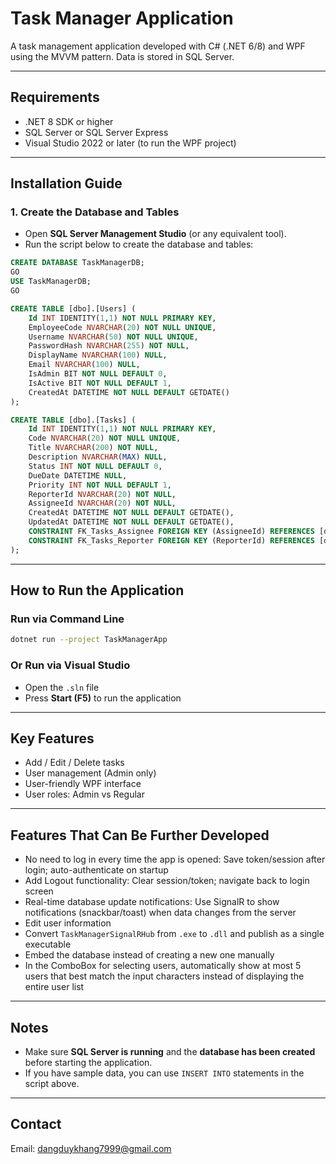 # Task Manager Application

A task management application developed with C# (.NET 6/8) and WPF using the MVVM pattern. Data is stored in SQL Server.

---

## Requirements

- .NET 8 SDK or higher  
- SQL Server or SQL Server Express  
- Visual Studio 2022 or later (to run the WPF project)

---

## Installation Guide

### 1. Create the Database and Tables

- Open **SQL Server Management Studio** (or any equivalent tool).
- Run the script below to create the database and tables:

```sql
CREATE DATABASE TaskManagerDB;
GO
USE TaskManagerDB;
GO

CREATE TABLE [dbo].[Users] (
    Id INT IDENTITY(1,1) NOT NULL PRIMARY KEY,
    EmployeeCode NVARCHAR(20) NOT NULL UNIQUE,
    Username NVARCHAR(50) NOT NULL UNIQUE,
    PasswordHash NVARCHAR(255) NOT NULL,
    DisplayName NVARCHAR(100) NULL,
    Email NVARCHAR(100) NULL,
    IsAdmin BIT NOT NULL DEFAULT 0,
    IsActive BIT NOT NULL DEFAULT 1,
    CreatedAt DATETIME NOT NULL DEFAULT GETDATE()
);

CREATE TABLE [dbo].[Tasks] (
    Id INT IDENTITY(1,1) NOT NULL PRIMARY KEY,
    Code NVARCHAR(20) NOT NULL UNIQUE,
    Title NVARCHAR(200) NOT NULL,
    Description NVARCHAR(MAX) NULL,
    Status INT NOT NULL DEFAULT 0,
    DueDate DATETIME NULL,
    Priority INT NOT NULL DEFAULT 1,
    ReporterId NVARCHAR(20) NOT NULL,
    AssigneeId NVARCHAR(20) NOT NULL,
    CreatedAt DATETIME NOT NULL DEFAULT GETDATE(),
    UpdatedAt DATETIME NOT NULL DEFAULT GETDATE(),
    CONSTRAINT FK_Tasks_Assignee FOREIGN KEY (AssigneeId) REFERENCES [dbo].[Users] (EmployeeCode),
    CONSTRAINT FK_Tasks_Reporter FOREIGN KEY (ReporterId) REFERENCES [dbo].[Users] (EmployeeCode)
);
```

---

## How to Run the Application

### Run via Command Line

```bash
dotnet run --project TaskManagerApp
```

### Or Run via Visual Studio

- Open the `.sln` file
- Press **Start (F5)** to run the application

---

## Key Features

- Add / Edit / Delete tasks
- User management (Admin only)
- User-friendly WPF interface
- User roles: Admin vs Regular

---

## Features That Can Be Further Developed

- No need to log in every time the app is opened: Save token/session after login; auto-authenticate on startup  
- Add Logout functionality: Clear session/token; navigate back to login screen  
- Real-time database update notifications: Use SignalR to show notifications (snackbar/toast) when data changes from the server  
- Edit user information  
- Convert `TaskManagerSignalRHub` from `.exe` to `.dll` and publish as a single executable  
- Embed the database instead of creating a new one manually  
- In the ComboBox for selecting users, automatically show at most 5 users that best match the input characters instead of displaying the entire user list
 

---

## Notes

- Make sure **SQL Server is running** and the **database has been created** before starting the application.
- If you have sample data, you can use `INSERT INTO` statements in the script above.

---

## Contact

Email: dangduykhang7999@gmail.com

